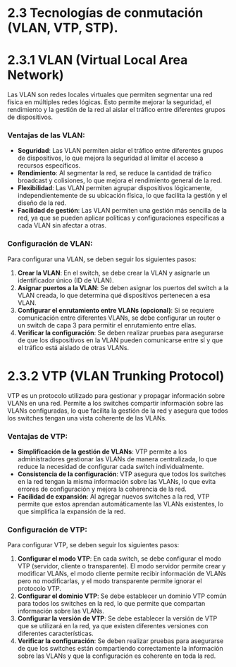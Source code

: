 # 2.3 Tecnologías de conmutación (VLAN, VTP, STP).
# 2.3.1 VLAN (Virtual Local Area Network)
Las VLAN son redes locales virtuales que permiten segmentar una red física en múltiples redes lógicas. Esto permite mejorar la seguridad, el rendimiento y la gestión de la red al aislar el tráfico entre diferentes grupos de dispositivos.
### Ventajas de las VLAN:
- **Seguridad**: Las VLAN permiten aislar el tráfico entre diferentes grupos de dispositivos, lo que mejora la seguridad al limitar el acceso a recursos específicos.
- **Rendimiento**: Al segmentar la red, se reduce la cantidad de tráfico broadcast y colisiones, lo que mejora el rendimiento general de la red.
- **Flexibilidad**: Las VLAN permiten agrupar dispositivos lógicamente, independientemente de su ubicación física, lo que facilita la gestión y el diseño de la red.
- **Facilidad de gestión**: Las VLAN permiten una gestión más sencilla de la red, ya que se pueden aplicar políticas y configuraciones específicas a cada VLAN sin afectar a otras.
### Configuración de VLAN:
Para configurar una VLAN, se deben seguir los siguientes pasos:
1. **Crear la VLAN**: En el switch, se debe crear la VLAN y asignarle un identificador único (ID de VLAN).
2. **Asignar puertos a la VLAN**: Se deben asignar los puertos del switch a la VLAN creada, lo que determina qué dispositivos pertenecen a esa VLAN.
3. **Configurar el enrutamiento entre VLANs (opcional)**: Si se requiere comunicación entre diferentes VLANs, se debe configurar un router o un switch de capa 3 para permitir el enrutamiento entre ellas.
4. **Verificar la configuración**: Se deben realizar pruebas para asegurarse de que los dispositivos en la VLAN pueden comunicarse entre sí y que el tráfico está aislado de otras VLANs.

# 2.3.2 VTP (VLAN Trunking Protocol)
VTP es un protocolo utilizado para gestionar y propagar información sobre VLANs en una red. Permite a los switches compartir información sobre las VLANs configuradas, lo que facilita la gestión de la red y asegura que todos los switches tengan una vista coherente de las VLANs.
### Ventajas de VTP:
- **Simplificación de la gestión de VLANs**: VTP permite a los administradores gestionar las VLANs de manera centralizada, lo que reduce la necesidad de configurar cada switch individualmente.
- **Consistencia de la configuración**: VTP asegura que todos los switches en la red tengan la misma información sobre las VLANs, lo que evita errores de configuración y mejora la coherencia de la red.
- **Facilidad de expansión**: Al agregar nuevos switches a la red, VTP permite que estos aprendan automáticamente las VLANs existentes, lo que simplifica la expansión de la red.

### Configuración de VTP:
Para configurar VTP, se deben seguir los siguientes pasos:
1. **Configurar el modo VTP**: En cada switch, se debe configurar el modo VTP (servidor, cliente o transparente). El modo servidor permite crear y modificar VLANs, el modo cliente permite recibir información de VLANs pero no modificarlas, y el modo transparente permite ignorar el protocolo VTP.
2. **Configurar el dominio VTP**: Se debe establecer un dominio VTP común para todos los switches en la red, lo que permite que compartan información sobre las VLANs.
3. **Configurar la versión de VTP**: Se debe establecer la versión de VTP que se utilizará en la red, ya que existen diferentes versiones con diferentes características.
4. **Verificar la configuración**: Se deben realizar pruebas para asegurarse de que los switches están compartiendo correctamente la información sobre las VLANs y que la configuración es coherente en toda la red.